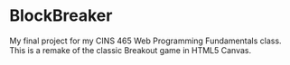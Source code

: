 # BlockBreaker
My final project for my CINS 465 Web Programming Fundamentals class. This is a remake of the classic Breakout game in HTML5 Canvas. 
